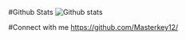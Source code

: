 #Github Stats
![Github stats](https://github-readme-stats.vercel.app/api?username=Masterkey12)

#Connect with me
https://github.com/Masterkey12/
